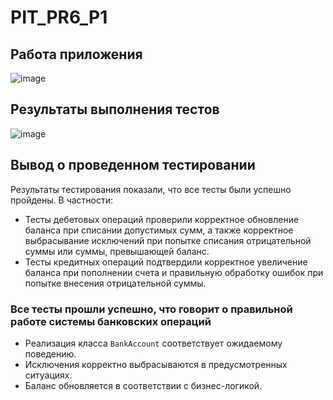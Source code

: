 # PIT_PR6_P1

## Работа приложения

![image](https://github.com/user-attachments/assets/ee5194d1-6c4a-4666-b937-694b784d4b49)

## Результаты выполнения тестов

![image](https://github.com/user-attachments/assets/b58b2031-72ee-482d-bd40-cb8db63fe644)

## Вывод о проведенном тестировании

Результаты тестирования показали, что все тесты были успешно пройдены. В частности:

- Тесты дебетовых операций проверили корректное обновление баланса при списании допустимых сумм, а также корректное выбрасывание исключений при попытке списания отрицательной суммы или суммы, превышающей баланс.
- Тесты кредитных операций подтвердили корректное увеличение баланса при пополнении счета и правильную обработку ошибок при попытке внесения отрицательной суммы.

### Все тесты прошли успешно, что говорит о правильной работе системы банковских операций

- Реализация класса `BankAccount` соответствует ожидаемому поведению.
- Исключения корректно выбрасываются в предусмотренных ситуациях.
- Баланс обновляется в соответствии с бизнес-логикой.
